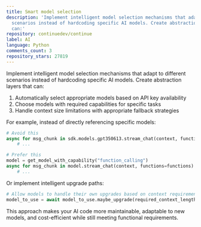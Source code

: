 ```yaml
---
title: Smart model selection
description: 'Implement intelligent model selection mechanisms that adapt to different
  scenarios instead of hardcoding specific AI models. Create abstraction layers that
  can:'
repository: continuedev/continue
label: AI
language: Python
comments_count: 3
repository_stars: 27819
---
```


Implement intelligent model selection mechanisms that adapt to different scenarios instead of hardcoding specific AI models. Create abstraction layers that can:

1. Automatically select appropriate models based on API key availability
2. Choose models with required capabilities for specific tasks
3. Handle context size limitations with appropriate fallback strategies

For example, instead of directly referencing specific models:

```python
# Avoid this
async for msg_chunk in sdk.models.gpt350613.stream_chat(context, functions=functions):
    # ...

# Prefer this
model = get_model_with_capability("function_calling")
async for msg_chunk in model.stream_chat(context, functions=functions):
    # ...
```

Or implement intelligent upgrade paths:

```python
# Allow models to handle their own upgrades based on context requirements
model_to_use = await model_to_use.maybe_upgrade(required_context_length)
```

This approach makes your AI code more maintainable, adaptable to new models, and cost-efficient while still meeting functional requirements.